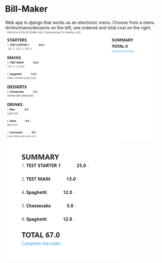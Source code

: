 # Bill-Maker
Web app in django that works as an electronic menu. Choose from a menu drinks/mains/desserts on the left, see ordered and total cost on the right.
![alt text](https://github.com/zielonkatom/Bill-Maker/blob/master/bill_maker_1.png)
![alt text](https://github.com/zielonkatom/Bill-Maker/blob/master/bill_maker_2.png)
